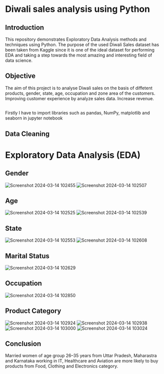 # Diwali sales analysis using Python
## Introduction
This repository demonstrates Exploratory Data Analysis methods and techniques using Python. The purpose of the used Diwali Sales dataset has been taken from Kaggle since it is one of the ideal dataset for performing EDA and taking a step towards the most amazing and interesting field of data science. 
## Objective
The aim of this project is to analyse Diwali sales on the basis of diffetent products, gender, state, age, occupation and zone area of the customers. Improving customer experience by analyze sales data. Increase revenue.
##
Firstly I have to import libraries such as pandas, NumPy, matplotlib and seaborn in jupyter notebook
## Data Cleaning
# Exploratory Data Analysis (EDA)
## Gender
![Screenshot 2024-03-14 102455](https://github.com/alinasoy/Diwali-sales-analysis/assets/127585848/0869d335-cff6-4a9e-be46-07b90588031c)
![Screenshot 2024-03-14 102507](https://github.com/alinasoy/Diwali-sales-analysis/assets/127585848/7aa77695-3af6-4e92-b290-8627beeda3cc)
## Age
![Screenshot 2024-03-14 102525](https://github.com/alinasoy/Diwali-sales-analysis/assets/127585848/7d18cf5d-8506-4c3a-bbe2-71930b9fa329)
![Screenshot 2024-03-14 102539](https://github.com/alinasoy/Diwali-sales-analysis/assets/127585848/8510a784-f17f-422e-a999-732ab2e9eaa0)
## State
![Screenshot 2024-03-14 102553](https://github.com/alinasoy/Diwali-sales-analysis/assets/127585848/d90a0ea3-bcd1-4a94-9d2a-786ad1297ab1)
![Screenshot 2024-03-14 102608](https://github.com/alinasoy/Diwali-sales-analysis/assets/127585848/fd3b35a5-66ec-4c1b-b92a-a6815b702ec0)
## Marital Status
![Screenshot 2024-03-14 102629](https://github.com/alinasoy/Diwali-sales-analysis/assets/127585848/e818b46a-a1d4-471f-8475-781785cf96b5)

## Occupation
![Screenshot 2024-03-14 102850](https://github.com/alinasoy/Diwali-sales-analysis/assets/127585848/7ff374a1-01d3-4b55-868c-144206e4aa54)
## Product Category
![Screenshot 2024-03-14 102924](https://github.com/alinasoy/Diwali-sales-analysis/assets/127585848/5747e292-2731-4d71-b73a-36595d16cfb6)
![Screenshot 2024-03-14 102938](https://github.com/alinasoy/Diwali-sales-analysis/assets/127585848/73944237-695d-4793-bd56-7869da2edd29)
![Screenshot 2024-03-14 103000](https://github.com/alinasoy/Diwali-sales-analysis/assets/127585848/fd06f6dc-35aa-4970-8887-638aa4ad0250)
![Screenshot 2024-03-14 103024](https://github.com/alinasoy/Diwali-sales-analysis/assets/127585848/82ac0be9-fcf1-4746-b6d2-f78b02fc9f14)
## Conclusion
Married women of age group 26–35 years from Uttar Pradesh, Maharastra and Karnataka working in IT, Healthcare and Aviation are more likely to buy products from Food, Clothing and Electronics category.
